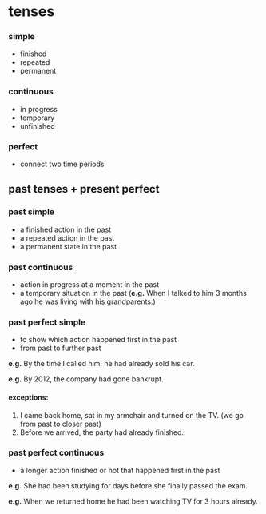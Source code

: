 # tenses

### simple

- finished
- repeated
- permanent

### continuous

- in progress
- temporary
- unfinished

### perfect

- connect two time periods

## past tenses + present perfect

### past simple

- a finished action in the past
- a repeated action in the past
- a permanent state in the past

### past continuous

- action in progress at a moment in the past
- a temporary situation in the past (**e.g.** When I talked to him 3 months ago he was living with his grandparents.)

### past perfect simple

- to show which action happened first in the past
- from past to further past

**e.g.** By the time I called him, he had already sold his car.

**e.g.** By 2012, the company had gone bankrupt.

#### exceptions:

1. I came back home, sat in my armchair and turned on the TV. (we go from past to closer past)
2. Before we arrived, the party had already finished.

### past perfect continuous

- a longer action finished or not that happened first in the past

**e.g.** She had been studying for days before she finally passed the exam.

**e.g.** When we returned home he had been watching TV for 3 hours already.
